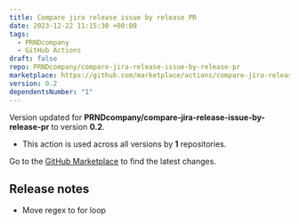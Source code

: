 ```yaml
---
title: Compare jira release issue by release PR
date: 2023-12-22 11:15:30 +00:00
tags:
  - PRNDcompany
  - GitHub Actions
draft: false
repo: PRNDcompany/compare-jira-release-issue-by-release-pr
marketplace: https://github.com/marketplace/actions/compare-jira-release-issue-by-release-pr
version: 0.2
dependentsNumber: "1"
---
```



Version updated for **PRNDcompany/compare-jira-release-issue-by-release-pr** to version **0.2**.
- This action is used across all versions by **1** repositories.

Go to the [GitHub Marketplace](https://github.com/marketplace/actions/compare-jira-release-issue-by-release-pr) to find the latest changes.

## Release notes

- Move regex to for loop
